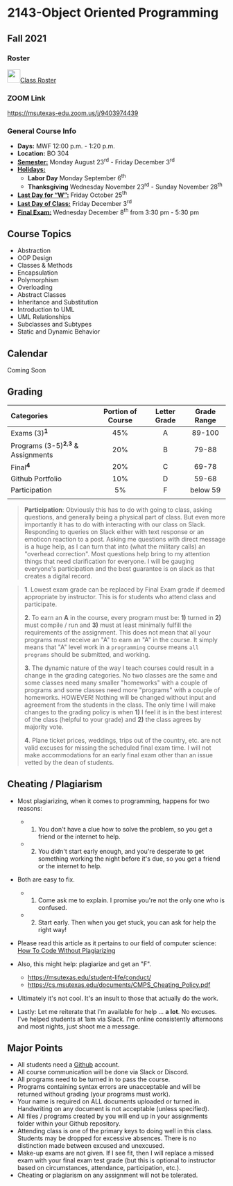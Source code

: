 # 2143-Object Oriented Programming
## Fall 2021

### Roster
<a href="https://docs.google.com/spreadsheets/d/1OA3RWgLe3chLhlOgxpSc_PwmEzln9AU-EoN83HeuKcc/edit?usp=sharing"><img src="https://www.gstatic.com/images/branding/product/2x/sheets_2020q4_48dp.png" width="30">Class Roster</a>


### ZOOM Link              
https://msutexas-edu.zoom.us/j/9403974439 

### General Course Info
- __Days:__ MWF 12:00 p.m. - 1:20 p.m. 
- __Location:__ BO 304
- [__Semester:__](https://msutexas.edu/registrar/_assets/files/pdfs/acadcal2021.pdf) Monday August 23<sup>rd</sup> - Friday December 3<sup>rd</sup>
- [__Holidays:__](https://msutexas.edu/registrar/_assets/files/pdfs/acadcal2122.pdf)
  - __Labor Day__ Monday September 6<sup>th</sup>
  - __Thanksgiving__ Wednesday November 23<sup>rd</sup> - Sunday November 28<sup>th</sup> 
- [__Last Day for “W”:__](https://msutexas.edu/registrar/_assets/files/pdfs/acadcal2122.pdf)  Friday October 25<sup>th</sup>
- [__Last Day of Class:__](https://msutexas.edu/registrar/_assets/files/pdfs/acadcal2122.pdf) Friday December 3<sup>rd</sup>
- [__Final Exam:__](https://msutexas.edu/registrar/_assets/files/pdfs/fall21finals.pdf) Wednesday December 8<sup>th</sup> from 3:30 pm - 5:30 pm

## Course Topics

- Abstraction
- OOP Design
- Classes & Methods
- Encapsulation
- Polymorphism
- Overloading
- Abstract Classes
- Inheritance and Substitution
- Introduction to UML
- UML Relationships 
- Subclasses and Subtypes
- Static and Dynamic Behavior

## Calendar

Coming Soon

## Grading

| Categories                                         | Portion of Course | Letter Grade | Grade Range |
| :------------------------------------------------- | :---------------: | :----------: | :---------: |
| Exams (3)<sup>**1**</sup>                          |        45%        |      A       |   89-100    |
| Programs (3-5)<sup>**2**,**3**</sup> & Assignments |        20%        |      B       |    79-88    |
| Final<sup>**4**</sup>                              |        20%        |      C       |    69-78    |
| Github Portfolio                                   |        10%        |      D       |    59-68    |
| Participation                                      |        5%         |      F       |  below 59   |
|                                                    |                   |              |             |

>**Participation**: Obviously this has to do with going to class, asking questions, and generally being a physical part of class. But even more importantly it has to do with interacting with our class on Slack. Responding to queries on Slack either with text response or an emoticon reaction to a post. Asking me questions with direct message is a huge help, as I can turn that into (what the military calls) an "overhead correction". Most questions help bring to my attention things that need clarification for everyone. I will be gauging everyone's participation and the best guarantee is on slack as that creates a digital record.

>**1**. Lowest exam grade can be replaced by Final Exam grade if deemed appropriate by instructor. This is for students who attend class and participate.
>
>**2**. To earn an **A** in the course, every program must be: **1)** turned in **2)** must compile / run and **3)** must at least minimally fulfill the requirements of the assignment. This does not mean that all your programs must receive an "A" to earn an "A" in the course. It simply means that "A" level work in a `programming` course means `all programs` should be submitted, and working. 
>
>**3**. The dynamic nature of the way I teach courses could result in a change in the grading categories. No two classes are the same and some classes need many smaller "homeworks" with a couple of programs and some classes need more "programs" with a couple of homeworks. HOWEVER! Nothing will be changed without input and agreement from the students in the class. The only time I will make changes to the grading policy is when **1)** I feel it is in the best interest of the class (helpful to your grade) and **2)** the class agrees by majority vote.
>
>**4**. Plane ticket prices, weddings, trips out of the country, etc. are not valid excuses for missing the scheduled final exam time. I will not make accommodations for an early final exam other than an issue vetted by the dean of students. 


## Cheating / Plagiarism

- Most plagiarizing, when it comes to programming, happens for two reasons:
  - 1) You don't have a clue how to solve the problem, so you get a friend or the internet to help.
  - 2) You didn't start early enough, and you're desperate to get something working the night before it's due, so you get a friend or the internet to help. 
- Both are easy to fix. 
  - 1) Come ask me to explain. I promise you're not the only one who is confused. 
  - 2) Start early. Then when you get stuck, you can ask for help the right way!

- Please read this article as it pertains to our field of computer science: [How To Code Without Plagiarizing](https://www.itbriefcase.net/how-to-code-without-plagiarizing)
- Also, this might help: plagiarize and get an "F".  
  - https://msutexas.edu/student-life/conduct/
  - https://cs.msutexas.edu/documents/CMPS_Cheating_Policy.pdf
- Ultimately it's not cool. It's an insult to those that actually do the work. 
- Lastly: Let me reiterate that I'm available for help ... **a lot**. No excuses. I've helped students at 1am via Slack. I'm online consistently afternoons and most nights, just shoot me a message.   

## Major Points

- All students need a [Github](http://github.com) account.
- All course communication will be done via Slack or Discord.
- All programs need to be turned in to pass the course.
- Programs containing syntax errors are unacceptable and will be returned without grading (your programs must work).
- Your name is required on ALL documents uploaded or turned in. Handwriting on any document is not acceptable (unless specified).
- All files / programs created by you will end up in your assignments folder within your Github repository. 
- Attending class is one of the primary keys to doing well in this class. Students may be dropped for excessive absences. There is no distinction made between excused and unexcused.
- Make-up exams are not given. If I see fit, then I will replace a missed exam with your final exam test grade (but this is optional to instructor based on circumstances, attendance, participation, etc.).
- Cheating or plagiarism on any assignment will not be tolerated.


